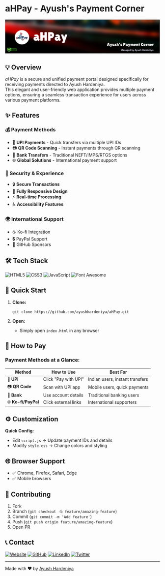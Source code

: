 # aHPay - Ayush's Payment Corner

![aHPay Banner](assets/aHPay-banner-1.png)

## 💡 Overview

_aHPay_ is a secure and unified payment portal designed specifically for receiving payments directed to Ayush Hardeniya. <br>This elegant and user-friendly web application provides multiple payment options, ensuring a seamless transaction experience for users across various payment platforms.

## ✨ Features

### 💰 Payment Methods
- 📱 **UPI Payments** - Quick transfers via multiple UPI IDs
- 📷 **QR Code Scanning** - Instant payments through QR scanning
- 🏦 **Bank Transfers** - Traditional NEFT/IMPS/RTGS options
- 🌐 **Global Solutions** - International payment support

### 🔐 Security & Experience
- 🔒 **Secure Transactions**
- 📱 **Fully Responsive Design**
- ⚡ **Real-time Processing**
- ♿ **Accessibility Features**

### 🌍 International Support
- ☕ Ko-fi Integration
- 💲 PayPal Support
- 🐙 GitHub Sponsors

## 🛠️ Tech Stack

![HTML5](https://img.shields.io/badge/-HTML5-E34F26?style=flat-square&logo=html5&logoColor=white)
![CSS3](https://img.shields.io/badge/-CSS3-1572B6?style=flat-square&logo=css3&logoColor=white)
![JavaScript](https://img.shields.io/badge/-JavaScript-F7DF1E?style=flat-square&logo=javascript&logoColor=black)
![Font Awesome](https://img.shields.io/badge/-FontAwesome-528DD7?style=flat-square&logo=fontawesome&logoColor=white)

## 🚀 Quick Start

1. **Clone:**
   ```
   git clone https://github.com/ayushhardeniya/aHPay.git
   ```

2. **Open:**
   - Simply open `index.html` in any browser

## 💸 How to Pay

### Payment Methods at a Glance:

| Method | How to Use | Best For |
|--------|------------|----------|
| 📱 **UPI** | Click "Pay with UPI" | Indian users, instant transfers |
| 📷 **QR Code** | Scan with UPI app | Mobile users, quick payments |
| 🏦 **Bank** | Use account details | Traditional banking users |
| 🌐 **Ko-fi/PayPal** | Click external links | International supporters |

## ⚙️ Customization

**Quick Config:**
- Edit `script.js` → Update payment IDs and details
- Modify `style.css` → Change colors and styling

## 🌐 Browser Support

- ✅ Chrome, Firefox, Safari, Edge
- ✅ Mobile browsers

## 🤝 Contributing

1. Fork
2. Branch (`git checkout -b feature/amazing-feature`)
3. Commit (`git commit -m 'Add feature'`)
4. Push (`git push origin feature/amazing-feature`)
5. Open PR

## 📞 Contact

[![Website](https://img.shields.io/badge/Website-ayushhardeniya.site-blue?style=flat-square&logo=google-chrome&logoColor=white)](https://ayushhardeniya.site)
[![GitHub](https://img.shields.io/badge/GitHub-ayushhardeniya-lightgrey?style=flat-square&logo=github&logoColor=white)](https://github.com/ayushhardeniya)
[![LinkedIn](https://img.shields.io/badge/LinkedIn-Ayush_Hardeniya-blue?style=flat-square&logo=linkedin&logoColor=white)](https://linkedin.com/in/ayushhardeniya)
[![Twitter](https://img.shields.io/badge/Twitter-@ayushhardeniya-blue?style=flat-square&logo=twitter&logoColor=white)](https://twitter.com/ayushhardeniya)

---

Made with ❤️ by [Ayush Hardeniya](https://ayushhardeniya.site)
